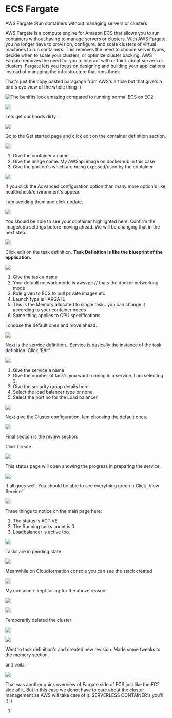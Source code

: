 # ECS Fargate

AWS Fargate :Run containers without managing servers or clusters

 AWS Fargate is a compute engine for Amazon ECS that allows you to run [containers](http://aws.amazon.com/what-are-containers) without having to manage servers or clusters. With AWS Fargate, you no longer have to provision, configure, and scale clusters of virtual machines to run containers. This removes the need to choose server types, decide when to scale your clusters, or optimize cluster packing. AWS Fargate removes the need for you to interact with or think about servers or clusters. Fargate lets you focus on designing and building your applications instead of managing the infrastructure that runs them.

That's just the copy pasted paragraph from AWS's article but that give's a bird's eye view of the whole thing :\)

![The benifits look amazing compared to running normal ECS on EC2](../../../.gitbook/assets/image%20%28171%29.png)

![](../../../.gitbook/assets/image%20%28128%29.png)

Lets get our hands dirty :

![](../../../.gitbook/assets/image.png)

Go to the Get started page and click edit on the container definition section.

![](../../../.gitbook/assets/image%20%28157%29.png)

1. Give the container a name
2. Give the image name. My AWSapi image on dockerhub in this case
3. Give the port no's which are being exposed/used by the container

![](../../../.gitbook/assets/image%20%285%29.png)

If you click the Advanced configuration option than many more option's like healthcheck/environment's appear.

I am avoiding them and click update.

![](../../../.gitbook/assets/image%20%2857%29.png)

You should be able to see your container highlighted here. Confirm the image/cpu settings before moving ahead. We will be changing that in the next step.

![](../../../.gitbook/assets/image%20%28144%29.png)

Click edit on the task definition. **Task Definition is like the blueprint of the application.**

![](../../../.gitbook/assets/image%20%2827%29.png)

1. Give the task a name
2. Your default network mode is awsvpc // thats the docker networking mode
3. Role given to ECS to pull private images etc
4. Launch type is  FARGATE
5. This is the Memory allocated to single task.. you can change it according to your container needs
6. Same thing applies to CPU specifications.

I choose the default ones and move ahead.

![](../../../.gitbook/assets/image%20%2879%29.png)

Next is the service definition.. Service is basically the instance of the task definition. Click 'Edit'

![](../../../.gitbook/assets/image%20%2863%29.png)

1. Give the service a name
2. Give the number of task's you want running in a service. I am selecting 2.
3. Give the security group details here.
4. Select the load balancer type or none.
5. Select the port no for the Load balancer

![](../../../.gitbook/assets/image%20%2871%29.png)

Next give the Cluster configuration. Iam choosing the default ones.

![](../../../.gitbook/assets/image%20%2880%29.png)

Final section is the review section.

Click Create.

![](../../../.gitbook/assets/image%20%281%29.png)

This status page will open showing the progress in preparing the service.

![](../../../.gitbook/assets/image%20%2821%29.png)

If all goes well, You should be able to see everything green :\) Click 'View Service'

![](../../../.gitbook/assets/image%20%28137%29.png)

Three things to notice on the main page here:

1. The status is ACTIVE
2. The Running tasks count is  0
3. Loadbalancer is active too.

 

![](../../../.gitbook/assets/image%20%2888%29.png)

Tasks are in pending state

![](../../../.gitbook/assets/image%20%28116%29.png)

Meanwhile on Cloudformation console you can see the stack created

![](../../../.gitbook/assets/image%20%2892%29.png)

My containers kept failing for the above reason.

![](../../../.gitbook/assets/image%20%2818%29.png)

![](../../../.gitbook/assets/image%20%28103%29.png)

Temporarily deleted the cluster 

![](../../../.gitbook/assets/image%20%28175%29.png)

![](../../../.gitbook/assets/image%20%28110%29.png)

Went to task definition's and created new revision. Made some tweaks to the memory section.

and voila:

![](../../../.gitbook/assets/image%20%2842%29.png)

That was another quick overview of Fargate side of ECS just like the EC2 side of it. But in this case we donot have to care about the cluster management as AWS will take care of it. SERVERLESS CONTAINER's you'll !! :\)

















1. 



